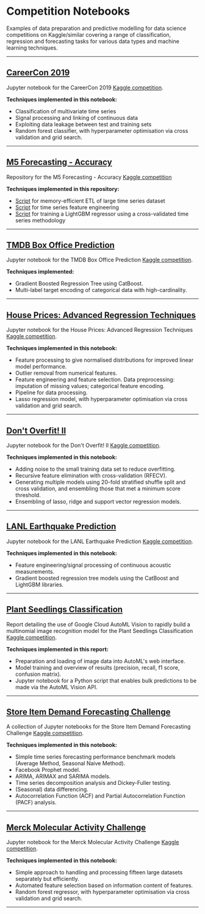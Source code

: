 # Competition Notebooks

Examples of data preparation and predictive modelling for data science competitions on Kaggle/similar covering a range of classification, regression and forecasting tasks for various data types and machine learning techniques.

---

## [CareerCon 2019](CareerCon2019/CareerCon2019.ipynb)
Jupyter notebook for the CareerCon 2019 [Kaggle competition](https://www.kaggle.com/c/career-con-2019).

**Techniques implemented in this notebook:**
- Classification of multivariate time series
- Signal processing and linking of continuous data
- Exploiting data leakage between test and training sets
- Random forest classifier, with hyperparameter optimisation via cross validation and grid search.

---

## [M5 Forecasting - Accuracy](M5Forecasting)
Repository for the M5 Forecasting - Accuracy [Kaggle competition](https://www.kaggle.com/c/m5-forecasting-accuracy)

**Techniques implemented in this repository:**
- [Script](M5Forecasting/src/data/make_base_dataset.py) for memory-efficient ETL of large time series dataset
- [Script](M5Forecasting/src/features/build_features.py) for time series feature engineering
- [Script](M5Forecasting/src/models/train_and_predict_model.py) for training a LightGBM regressor using a cross-validated time series methodology 

---

## [TMDB Box Office Prediction](BoxOfficePrediction/CatBoost-CatBoost_Encoding-Additional_Data.ipynb)
Jupyter notebook for the TMDB Box Office Prediction [Kaggle competition](https://www.kaggle.com/c/tmdb-box-office-prediction/).

**Techniques implemented:**
- Gradient Boosted Regression Tree using CatBoost.
- Multi-label target encoding of categorical data with high-cardinality.

---

## [House Prices: Advanced Regression Techniques](HousePricesAdvancedRegression/HousePricesLinearModel.ipynb)
Jupyter notebook for the House Prices: Advanced Regression Techniques [Kaggle competition](https://www.kaggle.com/c/house-prices-advanced-regression-techniques).

**Techniques implemented in this notebook:**
- Feature processing to give normalised distributions for improved linear model performance.
- Outlier removal from numerical features.
- Feature engineering and feature selection. Data preprocessing: imputation of missing values; categorical feature encoding.
- Pipeline for data processing.
- Lasso regression model, with hyperparameter optimisation via cross validation and grid search.

---

## [Don't Overfit! II](DontOverfit/DontOverfit.ipynb)
Jupyter notebook for the Don't Overfit! II [Kaggle competition](https://www.kaggle.com/c/dont-overfit-ii).

**Techniques implemented in this notebook:**
- Adding noise to the small training data set to reduce overfitting.
- Recursive feature elimination with cross-validation (RFECV).
- Generating multiple models using 20-fold stratified shuffle split and cross validation, and ensembling those that met a minimum score threshold.
- Ensembling of lasso, ridge and support vector regression models.

---

## [LANL Earthquake Prediction](EarthquakePrediction/020-model-GBM.ipynb)
Jupyter notebook for the LANL Earthquake Prediction [Kaggle competition](https://www.kaggle.com/c/LANL-Earthquake-Prediction/overview).

**Techniques implemented in this notebook:**
- Feature engineering/signal processing of continuous acoustic measurements.
- Gradient boosted regression tree models using the CatBoost and LightGBM libraries.

---

## [Plant Seedlings Classification](PlantSeedlingsClassification)
Report detailing the use of Google Cloud AutoML Vision to rapidly build a multinomial image recognition model for the Plant Seedlings Classification [Kaggle competition](https://www.kaggle.com/c/plant-seedlings-classification).

**Techniques implemented in this report:**
- Preparation and loading of image data into AutoML's web interface.
- Model training and overview of results (precision, recall, f1 score, confusion matrix).
- Jupyter notebook for a Python script that enables bulk predictions to be made via the AutoML Vision API.

---

## [Store Item Demand Forecasting Challenge](StoreItemDemand)
A collection of Jupyter notebooks for the Store Item Demand Forecasting Challenge [Kaggle competition](https://www.kaggle.com/c/demand-forecasting-kernels-only).

**Techniques implemented in this notebook:**
- Simple time series forecasting performance benchmark models (Average Method, Seasonal Naive Method).
- Facebook Prophet model.
- ARIMA, ARIMAX and SARIMA models.
- Time series decomposition analysis and Dickey-Fuller testing.
- (Seasonal) data differencing.
- Autocorrelation Function (ACF) and Partial Autocorrelation Function (PACF) analysis.

---

## [Merck Molecular Activity Challenge](MolecularActivity/MolecularActivity.ipynb)
Jupyter notebook for the Merck Molecular Activity Challenge [Kaggle competition](https://www.kaggle.com/c/MerckActivity).

**Techniques implemented in this notebook:**
- Simple approach to handling and processing fifteen large datasets separately but efficiently.
- Automated feature selection based on information content of features.
- Random forest regressor, with hyperparameter optimisation via cross validation and grid search.

---
